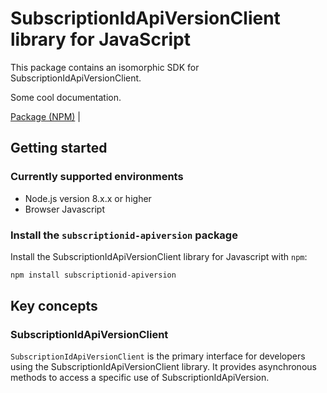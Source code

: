 # SubscriptionIdApiVersionClient library for JavaScript

This package contains an isomorphic SDK for SubscriptionIdApiVersionClient.

Some cool documentation.

[Package (NPM)](https://www.npmjs.com/package/subscriptionid-apiversion) |

## Getting started

### Currently supported environments

- Node.js version 8.x.x or higher
- Browser Javascript


### Install the `subscriptionid-apiversion` package

Install the SubscriptionIdApiVersionClient library for Javascript with `npm`:

```bash
npm install subscriptionid-apiversion
```


## Key concepts

### SubscriptionIdApiVersionClient

`SubscriptionIdApiVersionClient` is the primary interface for developers using the SubscriptionIdApiVersionClient library. It provides asynchronous methods to access a specific use of SubscriptionIdApiVersion.